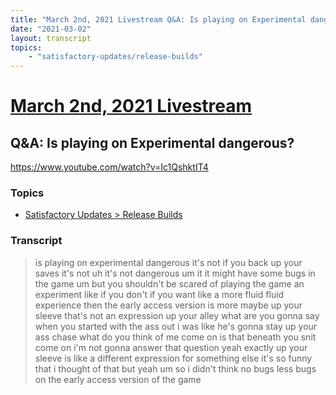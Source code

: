 ```yaml
---
title: "March 2nd, 2021 Livestream Q&A: Is playing on Experimental dangerous?"
date: "2021-03-02"
layout: transcript
topics:
    - "satisfactory-updates/release-builds"
---
```

# [March 2nd, 2021 Livestream](../2021-03-02.md)
## Q&A: Is playing on Experimental dangerous?
https://www.youtube.com/watch?v=Ic1QshktIT4

### Topics
* [Satisfactory Updates > Release Builds](../topics/satisfactory-updates/release-builds.md)

### Transcript

> is playing on experimental dangerous it's not if you back up your saves it's not uh it's not dangerous um it it might have some bugs in the game um but you shouldn't be scared of playing the game an experiment like if you don't if you want like a more fluid fluid experience then the early access version is more maybe up your sleeve that's not an expression up your alley what are you gonna say when you started with the ass out i was like he's gonna stay up your ass chase what do you think of me come on is that beneath you snit come on i'm not gonna answer that question yeah exactly up your sleeve is like a different expression for something else it's so funny that i thought of that but yeah um so i didn't think no bugs less bugs on the early access version of the game
